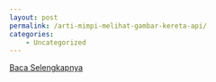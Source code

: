```yaml
---
layout: post
permalink: /arti-mimpi-melihat-gambar-kereta-api/
categories:
    - Uncategorized
---
```


[Baca Selengkapnya](/03)